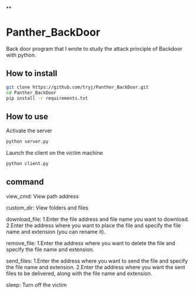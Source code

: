 **

# Panther_BackDoor
Back door program that I wrote to study the attack principle of Backdoor with python.

## How to install
``` bash
git clone https://github.com/tryj/Panther_BackDoor.git
cd Panther_BackDoor
pip install -r requirements.txt
``` 

## How to use
Activate the server
``` bash
python server.py
```

Launch the client on the victim machine
``` bash
python client.py
```

## command
view_cmd: View path address

custom_dir: View folders and files

download_file:
1.Enter the file address and file name you want to download.
2.Enter the address where you want to place the file and specify the file name and extension (you can rename it).

remove_file:
1.Enter the address where you want to delete the file and specify the file name and extension.

send_files:
1.Enter the address where you want to send the file and specify the file name and extension.
2.Enter the address where you want the sent files to be delivered, along with the file name and extension.

sleep: Turn off the victim
